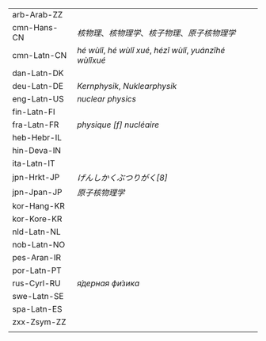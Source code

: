 | | |
|-|-|
| arb-Arab-ZZ |  |
| cmn-Hans-CN | _核物理_、_核物理学_、_核子物理_、_原子核物理学_ |
| cmn-Latn-CN | _hé wùlǐ_, _hé wùlǐ xué_, _hézǐ wùlǐ_, _yuánzǐhé wùlǐxué_ |
| dan-Latn-DK |  |
| deu-Latn-DE | _Kernphysik_, _Nuklearphysik_ |
| eng-Latn-US | _nuclear physics_ |
| fin-Latn-FI |  |
| fra-Latn-FR | _physique [f] nucléaire_ |
| heb-Hebr-IL |  |
| hin-Deva-IN |  |
| ita-Latn-IT |  |
| jpn-Hrkt-JP | _げんしかくぶつりがく[8]_ |
| jpn-Jpan-JP | _原子核物理学_ |
| kor-Hang-KR |  |
| kor-Kore-KR |  |
| nld-Latn-NL |  |
| nob-Latn-NO |  |
| pes-Aran-IR |  |
| por-Latn-PT |  |
| rus-Cyrl-RU | _я́дерная фи́зика_ |
| swe-Latn-SE |  |
| spa-Latn-ES |  |
| zxx-Zsym-ZZ |  |
|  |  |
